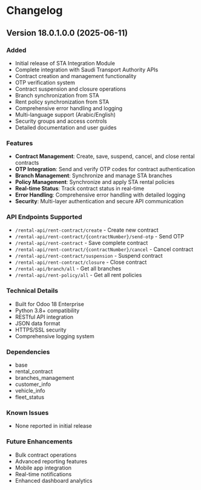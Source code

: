 # Changelog

## Version 18.0.1.0.0 (2025-06-11)

### Added
- Initial release of STA Integration Module
- Complete integration with Saudi Transport Authority APIs
- Contract creation and management functionality
- OTP verification system
- Contract suspension and closure operations
- Branch synchronization from STA
- Rent policy synchronization from STA
- Comprehensive error handling and logging
- Multi-language support (Arabic/English)
- Security groups and access controls
- Detailed documentation and user guides

### Features
- **Contract Management**: Create, save, suspend, cancel, and close rental contracts
- **OTP Integration**: Send and verify OTP codes for contract authentication
- **Branch Management**: Synchronize and manage STA branches
- **Policy Management**: Synchronize and apply STA rental policies
- **Real-time Status**: Track contract status in real-time
- **Error Handling**: Comprehensive error handling with detailed logging
- **Security**: Multi-layer authentication and secure API communication

### API Endpoints Supported
- `/rental-api/rent-contract/create` - Create new contract
- `/rental-api/rent-contract/{contractNumber}/send-otp` - Send OTP
- `/rental-api/rent-contract` - Save complete contract
- `/rental-api/rent-contract/{contractNumber}/cancel` - Cancel contract
- `/rental-api/rent-contract/suspension` - Suspend contract
- `/rental-api/rent-contract/closure` - Close contract
- `/rental-api/branch/all` - Get all branches
- `/rental-api/rent-policy/all` - Get all rent policies

### Technical Details
- Built for Odoo 18 Enterprise
- Python 3.8+ compatibility
- RESTful API integration
- JSON data format
- HTTPS/SSL security
- Comprehensive logging system

### Dependencies
- base
- rental_contract
- branches_management
- customer_info
- vehicle_info
- fleet_status

### Known Issues
- None reported in initial release

### Future Enhancements
- Bulk contract operations
- Advanced reporting features
- Mobile app integration
- Real-time notifications
- Enhanced dashboard analytics


